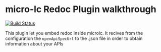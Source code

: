 # micro-lc Redoc Plugin walkthrough

[![Build Status][github-actions-svg]][github-actions]

This plugin let you embed redoc inside microlc. It recives from the configuration the `openApiSpecUrl` to the .json file in order to obtain information about your APIs

[github-actions]: https://github.com/mia-platform-marketplace/microlc-plugin-template/actions
[github-actions-svg]: https://github.com/mia-platform-marketplace/microlc-plugin-template/workflows/Node.js%20CI/badge.svg
